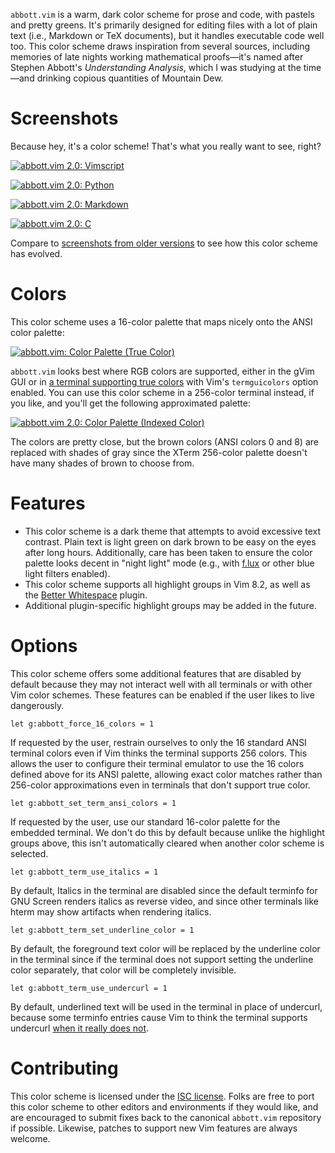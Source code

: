 `abbott.vim` is a warm, dark color scheme for prose and code, with pastels and
pretty greens. It's primarily designed for editing files with a lot of plain
text (i.e., Markdown or TeX documents), but it handles executable code well too.
This color scheme draws inspiration from several sources, including memories of
late nights working mathematical proofs—it's named after Stephen Abbott's
_Understanding Analysis_, which I was studying at the time—and drinking copious
quantities of Mountain Dew.

# Screenshots

Because hey, it's a color scheme! That's what you really want to see, right?

[![abbott.vim 2.0:
Vimscript](https://i.imgur.com/Ca3f671.png)](https://imgur.com/Ca3f671)

[![abbott.vim 2.0:
Python](https://i.imgur.com/PRxNLkg.png)](https://imgur.com/PRxNLkg)

[![abbott.vim 2.0:
Markdown](https://i.imgur.com/Yfph0g7.png)](https://imgur.com/Yfph0g7)

[![abbott.vim 2.0:
C](https://i.imgur.com/GWWh6u3.png)](https://imgur.com/GWWh6u3)

Compare to [screenshots from older versions](https://imgur.com/a/7woPY) to see
how this color scheme has evolved.

# Colors

This color scheme uses a 16-color palette that maps nicely onto the ANSI color
palette:

[![abbott.vim: Color Palette (True
Color)](https://i.imgur.com/v8aJdp6.png)](https://imgur.com/v8aJdp6)

`abbott.vim` looks best where RGB colors are supported, either in the gVim GUI
or in [a terminal supporting true
colors](https://github.com/termstandard/colors) with Vim's `termguicolors`
option enabled. You can use this color scheme in a 256-color terminal instead,
if you like, and you'll get the following approximated palette:

[![abbott.vim 2.0: Color Palette (Indexed
Color)](https://i.imgur.com/WTmRrMg.png)](https://imgur.com/WTmRrMg)

The colors are pretty close, but the brown colors (ANSI colors 0 and 8) are
replaced with shades of gray since the XTerm 256-color palette doesn't have many
shades of brown to choose from.

# Features

* This color scheme is a dark theme that attempts to avoid excessive text
  contrast. Plain text is light green on dark brown to be easy on the eyes after
  long hours. Additionally, care has been taken to ensure the color palette
  looks decent in "night light" mode (e.g., with
  [f.lux](https://justgetflux.com/) or other blue light filters enabled).
* This color scheme supports all highlight groups in Vim 8.2, as well as the
  [Better Whitespace](https://github.com/ntpeters/vim-better-whitespace) plugin.
* Additional plugin-specific highlight groups may be added in the future.

# Options

This color scheme offers some additional features that are disabled by default
because they may not interact well with all terminals or with other Vim color
schemes. These features can be enabled if the user likes to live dangerously.

```vim
let g:abbott_force_16_colors = 1
```

If requested by the user, restrain ourselves to only the 16 standard ANSI
terminal colors even if Vim thinks the terminal supports 256 colors. This allows
the user to configure their terminal emulator to use the 16 colors defined above
for its ANSI palette, allowing exact color matches rather than 256-color
approximations even in terminals that don't support true color.

```vim
let g:abbott_set_term_ansi_colors = 1
```

If requested by the user, use our standard 16-color palette for the embedded
terminal. We don't do this by default because unlike the highlight groups above,
this isn't automatically cleared when another color scheme is selected.

```vim
let g:abbott_term_use_italics = 1
```

By default, Italics in the terminal are disabled since the default terminfo for
GNU Screen renders italics as reverse video, and since other terminals like
hterm may show artifacts when rendering italics.

```vim
let g:abbott_term_set_underline_color = 1
```

By default, the foreground text color will be replaced by the underline color in
the terminal since if the terminal does not support setting the underline color
separately, that color will be completely invisible.

```vim
let g:abbott_term_use_undercurl = 1
```

By default, underlined text will be used in the terminal in place of undercurl,
because some terminfo entries cause Vim to think the terminal supports undercurl
[when it really does not](https://github.com/vim/vim/issues/3471).

# Contributing

This color scheme is licensed under the [ISC
license](https://github.com/bcat/abbott.vim/blob/master/LICENSE). Folks are free
to port this color scheme to other editors and environments if they would like,
and are encouraged to submit fixes back to the canonical `abbott.vim` repository
if possible. Likewise, patches to support new Vim features are always welcome.
